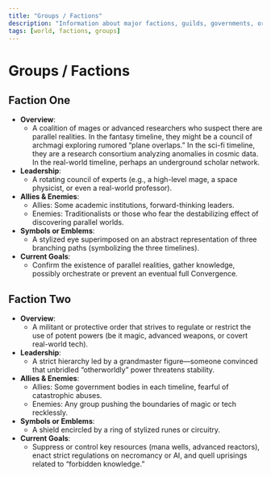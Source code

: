 ```yaml
---
title: "Groups / Factions"
description: "Information about major factions, guilds, governments, or other collective entities."
tags: [world, factions, groups]
---
```


# Groups / Factions

## Faction One
- **Overview**: 
  - A coalition of mages or advanced researchers who suspect there are parallel realities. In the fantasy timeline, they might be a council of archmagi exploring rumored “plane overlaps.” In the sci-fi timeline, they are a research consortium analyzing anomalies in cosmic data. In the real-world timeline, perhaps an underground scholar network.
- **Leadership**: 
  - A rotating council of experts (e.g., a high-level mage, a space physicist, or even a real-world professor).
- **Allies & Enemies**: 
  - Allies: Some academic institutions, forward-thinking leaders.  
  - Enemies: Traditionalists or those who fear the destabilizing effect of discovering parallel worlds.
- **Symbols or Emblems**: 
  - A stylized eye superimposed on an abstract representation of three branching paths (symbolizing the three timelines).
- **Current Goals**: 
  - Confirm the existence of parallel realities, gather knowledge, possibly orchestrate or prevent an eventual full Convergence.

## Faction Two
- **Overview**: 
  - A militant or protective order that strives to regulate or restrict the use of potent powers (be it magic, advanced weapons, or covert real-world tech). 
- **Leadership**: 
  - A strict hierarchy led by a grandmaster figure—someone convinced that unbridled “otherworldly” power threatens stability. 
- **Allies & Enemies**: 
  - Allies: Some government bodies in each timeline, fearful of catastrophic abuses.  
  - Enemies: Any group pushing the boundaries of magic or tech recklessly. 
- **Symbols or Emblems**: 
  - A shield encircled by a ring of stylized runes or circuitry. 
- **Current Goals**: 
  - Suppress or control key resources (mana wells, advanced reactors), enact strict regulations on necromancy or AI, and quell uprisings related to “forbidden knowledge.”
